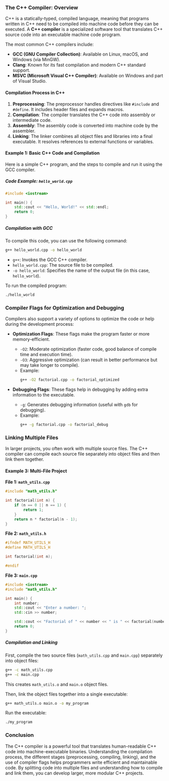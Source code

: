 ### The C++ Compiler: Overview

C++ is a statically-typed, compiled language, meaning that programs written in C++ need to be compiled into machine code before they can be executed. A **C++ compiler** is a specialized software tool that translates C++ source code into an executable machine code program.

The most common C++ compilers include:

- **GCC (GNU Compiler Collection)**: Available on Linux, macOS, and Windows (via MinGW).
- **Clang**: Known for its fast compilation and modern C++ standard support.
- **MSVC (Microsoft Visual C++ Compiler)**: Available on Windows and part of Visual Studio.

#### Compilation Process in C++

1. **Preprocessing**: The preprocessor handles directives like `#include` and `#define`. It includes header files and expands macros.
2. **Compilation**: The compiler translates the C++ code into assembly or intermediate code.
3. **Assembly**: The assembly code is converted into machine code by the assembler.
4. **Linking**: The linker combines all object files and libraries into a final executable. It resolves references to external functions or variables.

#### Example 1: Basic C++ Code and Compilation

Here is a simple C++ program, and the steps to compile and run it using the GCC compiler.

##### Code Example: `hello_world.cpp`

```cpp
#include <iostream>

int main() {
    std::cout << "Hello, World!" << std::endl;
    return 0;
}
```

##### Compilation with GCC

To compile this code, you can use the following command:

```bash
g++ hello_world.cpp -o hello_world
```

- `g++`: Invokes the GCC C++ compiler.
- `hello_world.cpp`: The source file to be compiled.
- `-o hello_world`: Specifies the name of the output file (in this case, `hello_world`).

To run the compiled program:

```bash
./hello_world
```

### Compiler Flags for Optimization and Debugging

Compilers also support a variety of options to optimize the code or help during the development process:

- **Optimization Flags**: These flags make the program faster or more memory-efficient.

  - `-O2`: Moderate optimization (faster code, good balance of compile time and execution time).
  - `-O3`: Aggressive optimization (can result in better performance but may take longer to compile).
  - Example:
    ```bash
    g++ -O2 factorial.cpp -o factorial_optimized
    ```

- **Debugging Flags**: These flags help in debugging by adding extra information to the executable.
  - `-g`: Generates debugging information (useful with `gdb` for debugging).
  - Example:
    ```bash
    g++ -g factorial.cpp -o factorial_debug
    ```

### Linking Multiple Files

In larger projects, you often work with multiple source files. The C++ compiler can compile each source file separately into object files and then link them together.

#### Example 3: Multi-File Project

**File 1: `math_utils.cpp`**

```cpp
#include "math_utils.h"

int factorial(int n) {
    if (n == 0 || n == 1) {
        return 1;
    }
    return n * factorial(n - 1);
}
```

**File 2: `math_utils.h`**

```cpp
#ifndef MATH_UTILS_H
#define MATH_UTILS_H

int factorial(int n);

#endif
```

**File 3: `main.cpp`**

```cpp
#include <iostream>
#include "math_utils.h"

int main() {
    int number;
    std::cout << "Enter a number: ";
    std::cin >> number;

    std::cout << "Factorial of " << number << " is " << factorial(number) << std::endl;
    return 0;
}
```

##### Compilation and Linking

First, compile the two source files (`math_utils.cpp` and `main.cpp`) separately into object files:

```bash
g++ -c math_utils.cpp
g++ -c main.cpp
```

This creates `math_utils.o` and `main.o` object files.

Then, link the object files together into a single executable:

```bash
g++ math_utils.o main.o -o my_program
```

Run the executable:

```bash
./my_program
```

### Conclusion

The C++ compiler is a powerful tool that translates human-readable C++ code into machine-executable binaries. Understanding the compilation process, the different stages (preprocessing, compiling, linking), and the use of compiler flags helps programmers write efficient and maintainable code. By splitting code into multiple files and understanding how to compile and link them, you can develop larger, more modular C++ projects.
